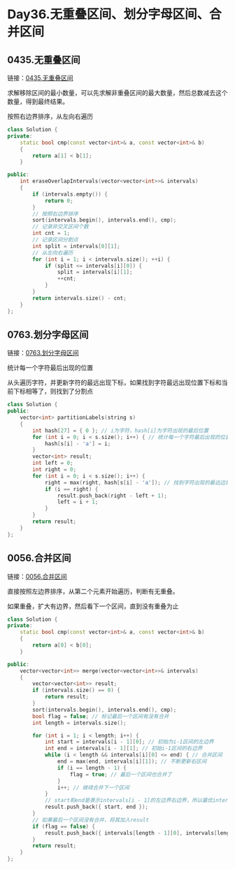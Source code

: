 # Day36.无重叠区间、划分字母区间、合并区间



## 0435.无重叠区间

链接：[0435.无重叠区间](https://leetcode.cn/problems/non-overlapping-intervals/)

求解移除区间的最小数量，可以先求解非重叠区间的最大数量，然后总数减去这个数量，得到最终结果。

按照右边界排序，从左向右遍历

```cpp
class Solution {
private:
    static bool cmp(const vector<int>& a, const vector<int>& b)
    {
        return a[1] < b[1];
    }

public:
    int eraseOverlapIntervals(vector<vector<int>>& intervals)
    {
        if (intervals.empty()) {
            return 0;
        }
        // 按照右边界排序
        sort(intervals.begin(), intervals.end(), cmp);
        // 记录非交叉区间个数
        int cnt = 1;
        // 记录区间分割点
        int split = intervals[0][1];
        // 从左向右遍历
        for (int i = 1; i < intervals.size(); ++i) {
            if (split <= intervals[i][0]) {
                split = intervals[i][1];
                ++cnt;
            }
        }
        return intervals.size() - cnt;
    }
};

```




## 0763.划分字母区间

链接：[0763.划分字母区间](https://leetcode.cn/problems/partition-labels/)

统计每一个字符最后出现的位置

从头遍历字符，并更新字符的最远出现下标，如果找到字符最远出现位置下标和当前下标相等了，则找到了分割点

```cpp
class Solution {
public:
    vector<int> partitionLabels(string s)
    {
        int hash[27] = { 0 }; // i为字符，hash[i]为字符出现的最后位置
        for (int i = 0; i < s.size(); i++) { // 统计每一个字符最后出现的位置
            hash[s[i] - 'a'] = i;
        }
        vector<int> result;
        int left = 0;
        int right = 0;
        for (int i = 0; i < s.size(); i++) {
            right = max(right, hash[s[i] - 'a']); // 找到字符出现的最远边界
            if (i == right) {
                result.push_back(right - left + 1);
                left = i + 1;
            }
        }
        return result;
    }
};

```




## 0056.合并区间

链接：[0056.合并区间](https://leetcode.cn/problems/merge-intervals/)

直接按照左边界排序，从第二个元素开始遍历，判断有无重叠。

如果重叠，扩大有边界，然后看下一个区间，直到没有重叠为止

```cpp
class Solution {
private:
    static bool cmp(const vector<int>& a, const vector<int>& b)
    {
        return a[0] < b[0];
    }

public:
    vector<vector<int>> merge(vector<vector<int>>& intervals)
    {
        vector<vector<int>> result;
        if (intervals.size() == 0) {
            return result;
        }
        sort(intervals.begin(), intervals.end(), cmp);
        bool flag = false; // 标记最后一个区间有没有合并
        int length = intervals.size();

        for (int i = 1; i < length; i++) {
            int start = intervals[i - 1][0]; // 初始为i-1区间的左边界
            int end = intervals[i - 1][1]; // 初始i-1区间的右边界
            while (i < length && intervals[i][0] <= end) { // 合并区间
                end = max(end, intervals[i][1]); // 不断更新右区间
                if (i == length - 1) {
                    flag = true; // 最后一个区间也合并了
                }
                i++; // 继续合并下一个区间
            }
            // start和end是表示intervals[i - 1]的左边界右边界，所以最优intervals[i]区间是否合并了要标记一下
            result.push_back({ start, end });
        }
        // 如果最后一个区间没有合并，将其加入result
        if (flag == false) {
            result.push_back({ intervals[length - 1][0], intervals[length - 1][1] });
        }
        return result;
    }
};

```



